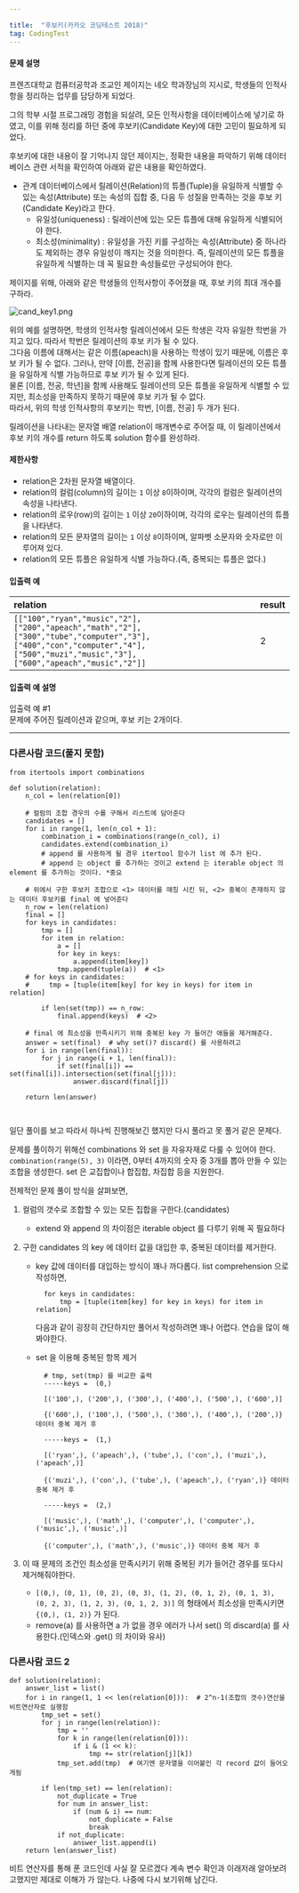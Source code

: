 ```yaml
---

title:  "후보키(카카오 코딩테스트 2018)"
tag: CodingTest
---
```


#### 문제 설명

프렌즈대학교 컴퓨터공학과 조교인 제이지는 네오 학과장님의 지시로, 학생들의 인적사항을 정리하는 업무를 담당하게 되었다.

그의 학부 시절 프로그래밍 경험을 되살려, 모든 인적사항을 데이터베이스에 넣기로 하였고, 이를 위해 정리를 하던 중에 후보키(Candidate Key)에 대한 고민이 필요하게 되었다.

후보키에 대한 내용이 잘 기억나지 않던 제이지는, 정확한 내용을 파악하기 위해 데이터베이스 관련 서적을 확인하여 아래와 같은 내용을 확인하였다.

-   관계 데이터베이스에서 릴레이션(Relation)의 튜플(Tuple)을 유일하게 식별할 수 있는 속성(Attribute) 또는 속성의 집합 중, 다음 두 성질을 만족하는 것을 후보 키(Candidate Key)라고 한다.
    -   유일성(uniqueness) : 릴레이션에 있는 모든 튜플에 대해 유일하게 식별되어야 한다.
    -   최소성(minimality) : 유일성을 가진 키를 구성하는 속성(Attribute) 중 하나라도 제외하는 경우 유일성이 깨지는 것을 의미한다. 즉, 릴레이션의 모든 튜플을 유일하게 식별하는 데 꼭 필요한 속성들로만 구성되어야 한다.

제이지를 위해, 아래와 같은 학생들의 인적사항이 주어졌을 때, 후보 키의 최대 개수를 구하라.

![cand_key1.png](https://grepp-programmers.s3.amazonaws.com/files/production/f1a3a40ede/005eb91e-58e5-4109-9567-deb5e94462e3.jpg)

위의 예를 설명하면, 학생의 인적사항 릴레이션에서 모든 학생은 각자 유일한 학번을 가지고 있다. 따라서 학번은 릴레이션의 후보 키가 될 수 있다.  
그다음 이름에 대해서는 같은 이름(apeach)을 사용하는 학생이 있기 때문에, 이름은 후보 키가 될 수 없다. 그러나, 만약 \[이름, 전공\]을 함께 사용한다면 릴레이션의 모든 튜플을 유일하게 식별 가능하므로 후보 키가 될 수 있게 된다.  
물론 \[이름, 전공, 학년\]을 함께 사용해도 릴레이션의 모든 튜플을 유일하게 식별할 수 있지만, 최소성을 만족하지 못하기 때문에 후보 키가 될 수 없다.  
따라서, 위의 학생 인적사항의 후보키는 학번, \[이름, 전공\] 두 개가 된다.

릴레이션을 나타내는 문자열 배열 relation이 매개변수로 주어질 때, 이 릴레이션에서 후보 키의 개수를 return 하도록 solution 함수를 완성하라.

#### 제한사항

-   relation은 2차원 문자열 배열이다.
-   relation의 컬럼(column)의 길이는 `1` 이상 `8`이하이며, 각각의 컬럼은 릴레이션의 속성을 나타낸다.
-   relation의 로우(row)의 길이는 `1` 이상 `20`이하이며, 각각의 로우는 릴레이션의 튜플을 나타낸다.
-   relation의 모든 문자열의 길이는 `1` 이상 `8`이하이며, 알파벳 소문자와 숫자로만 이루어져 있다.
-   relation의 모든 튜플은 유일하게 식별 가능하다.(즉, 중복되는 튜플은 없다.)

#### 입출력 예

| relation | result |
| :-- | :-- |
| `[["100","ryan","music","2"],["200","apeach","math","2"],["300","tube","computer","3"],["400","con","computer","4"],["500","muzi","music","3"],["600","apeach","music","2"]]` | 2 |

#### 입출력 예 설명

입출력 예 #1  
문제에 주어진 릴레이션과 같으며, 후보 키는 2개이다.

---

### 다른사람 코드(풀지 못함)

```
from itertools import combinations

def solution(relation):
    n_col = len(relation[0])

    # 컬럼의 조합 경우의 수를 구해서 리스트에 담아준다
    candidates = []
    for i in range(1, len(n_col + 1):
        combination_i = combinations(range(n_col), i)
        candidates.extend(combination_i)
        # append 를 사용하게 될 경우 itertool 함수가 list 에 추가 된다. 
        # append 는 object 를 추가하는 것이고 extend 는 iterable object 의 element 를 추가하는 것이다. *중요

    # 위에서 구한 후보키 조합으로 <1> 데이터를 매칭 시킨 뒤, <2> 중복이 존재하지 않는 데이터 후보키를 final 에 넣어준다 
    n_row = len(relation)
    final = []
    for keys in candidates:
        tmp = []
        for item in relation:
            a = []
            for key in keys:
                a.append(item[key])
            tmp.append(tuple(a))  # <1>
    # for keys in candidates:
    #     tmp = [tuple(item[key] for key in keys) for item in relation]

        if len(set(tmp)) == n_row:
            final.append(keys)  # <2>

    # final 에 최소성을 만족시키기 위해 중복된 key 가 들어간 애들을 제거해준다.
    answer = set(final)  # why set()? discard() 를 사용하려고
    for i in range(len(final)):
        for j in range(i + 1, len(final)):
            if set(final[i]) == set(final[i]).intersection(set(final[j])):
                answer.discard(final[j])

    return len(answer)



```

일단 풀이를 보고 따라서 하나씩 진행해보긴 했지만 다시 풀라고 못 풀거 같은 문제다.

문제를 풀이하기 위해선 combinations 와 set 을 자유자재로 다룰 수 있어야 한다. `combination(range(5), 3)` 이라면, 0부터 4까지의 숫자 중 3개를 뽑아 만들 수 있는 조합을 생성한다. set 은 교집합이나 합집합, 차집합 등을 지원한다.

전체적인 문제 풀이 방식을 살펴보면,

1.  컬럼의 갯수로 조합할 수 있는 모든 집합을 구한다.(candidates)
    
    -   extend 와 append 의 차이점은 iterable object 를 다루기 위해 꼭 필요하다
2.  구한 candidates 의 key 에 데이터 값을 대입한 후, 중복된 데이터를 제거한다.
    
    -   key 값에 데이터를 대입하는 방식이 꽤나 까다롭다. list comprehension 으로 작성하면,
        
        ```
          for keys in candidates:
              tmp = [tuple(item[key] for key in keys) for item in relation]
        ```
        
        다음과 같이 굉장히 간단하지만 풀어서 작성하려면 꽤나 어렵다. 연습을 많이 해봐야한다.
        
    -   set 을 이용해 중복된 항목 제거
        
        ```
          # tmp, set(tmp) 를 비교한 출력
          -----keys =  (0,) 
        
          [('100',), ('200',), ('300',), ('400',), ('500',), ('600',)]
        
          {('600',), ('100',), ('500',), ('300',), ('400',), ('200',)} 데이터 중복 제거 후 
        
          -----keys =  (1,) 
        
          [('ryan',), ('apeach',), ('tube',), ('con',), ('muzi',), ('apeach',)]
        
          {('muzi',), ('con',), ('tube',), ('apeach',), ('ryan',)} 데이터 중복 제거 후 
        
          -----keys =  (2,) 
        
          [('music',), ('math',), ('computer',), ('computer',), ('music',), ('music',)]
        
          {('computer',), ('math',), ('music',)} 데이터 중복 제거 후 
        ```
        

3.  이 때 문제의 조건인 최소성을 만족시키기 위해 중복된 키가 들어간 경우를 또다시 제거해줘야한다.
    
    -   `[(0,), (0, 1), (0, 2), (0, 3), (1, 2), (0, 1, 2), (0, 1, 3), (0, 2, 3), (1, 2, 3), (0, 1, 2, 3)]` 의 형태에서 최소성을 만족시키면 `{(0,), (1, 2)}` 가 된다.
    -   remove(a) 를 사용하면 a 가 없을 경우 에러가 나서 set() 의 discard(a) 를 사용한다.(인덱스와 .get() 의 차이와 유사)

### 다른사람 코드 2

```
def solution(relation):
    answer_list = list()
    for i in range(1, 1 << len(relation[0])):  # 2^n-1(조합의 갯수)연산을 비트연산자로 실행함
        tmp_set = set()
        for j in range(len(relation)):
            tmp = ''
            for k in range(len(relation[0])):
                if i & (1 << k):
                    tmp += str(relation[j][k])
            tmp_set.add(tmp)  # 여기엔 문자열을 이어붙인 각 record 값이 들어오게됨

        if len(tmp_set) == len(relation):
            not_duplicate = True
            for num in answer_list:
                if (num & i) == num:
                    not_duplicate = False
                    break
            if not_duplicate:
                answer_list.append(i)
    return len(answer_list)
```

비트 연산자를 통해 푼 코드인데 사실 잘 모르겠다 계속 변수 확인과 이래저래 알아보려고했지만 제대로 이해가 가 않는다. 나중에 다시 보기위해 남긴다.